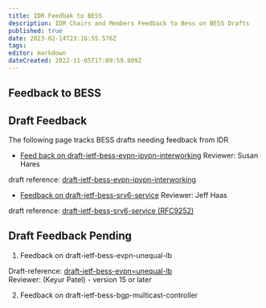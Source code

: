 ```yaml
---
title: IDR Feedbak to BESS 
description: IDR Chairs and Members Feedback to Bess on BESS Drafts
published: true
date: 2023-02-14T23:16:55.576Z
tags: 
editor: markdown
dateCreated: 2022-11-05T17:09:59.809Z
---
```


## Feedback to BESS 

## Draft Feedback 

The following page tracks BESS drafts needing feedback from IDR

- [Feed back on draft-ietf-bess-evpn-ipvpn-interworking](/idr/Feedback-to-BESS/evpn-ipvpn-interworking-feedback)
   Reviewer: Susan Hares 
      
 draft reference: [draft-ietf-bess-evpn-ipvpn-interworking](https://datatracker.ietf.org/doc/draft-ietf-bess-evpn-ipvpn-interworking/)

- [Feedback on draft-ietf-bess-srv6-service](https://mailarchive.ietf.org/arch/msg/bess/yB_4qLC-V-v36ExFIY7N9CD8rF0/)
  Reviewer: Jeff Haas 

 draft reference:  [draft-ietf-bess-srv6-service (RFC9252)](https://datatracker.ietf.org/doc/rfc9252/)
  
  ## Draft Feedback Pending
  
1) Feedback on draft-ietf-bess-evpn-unequal-lb
 
 Draft-reference: [draft-ietf-bess-evpn=unequal-lb ](https://datatracker.ietf.org/doc/draft-ietf-bess-evpn-unequal-lb/)    
 Reviewer: (Keyur Patel) - version 15 or later
 
 2) Feedback on draft-ietf-bess-bgp-multicast-controller
 
